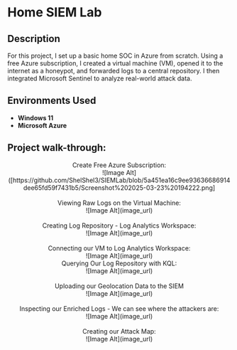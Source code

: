 <h1>Home SIEM Lab</h1>



<h2>Description</h2>
For this project, I set up a basic home SOC in Azure from scratch. Using a free Azure subscription, I created a virtual machine (VM), opened it to the internet as a honeypot, and forwarded logs to a central repository. I then integrated Microsoft Sentinel to analyze real-world attack data.
<br />


<h2>Environments Used </h2>

- <b>Windows 11</b> 
- <b>Microsoft Azure</b> 

<h2>Project walk-through:</h2>

<p align="center">
Create Free Azure Subscription: <br/>
 ![Image Alt]([https://github.com/ShelShel3/SIEMLab/blob/5a451ea16c9ee93636686914dee65fd59f7431b5/Screenshot%202025-03-23%20194222.png]
<br />
<br />
Viewing Raw Logs on the Virtual Machine:  <br/>
 ![Image Alt](image_url)
<br />
<br />Creating Log Repository - Log Analytics Workspace: <br/>
 ![Image Alt](image_url)
<br />
<br />
Connecting our VM to Log Analytics Workspace:  <br/>
 ![Image Alt](image_url)
<br />
Querying Our Log Repository with KQL:  <br/>
 ![Image Alt](image_url)
<br />
<br />
Uploading our Geolocation Data to the SIEM  <br/>
 ![Image Alt](image_url)
<br />
<br />
Inspecting our Enriched Logs - We can see where the attackers are:  <br/>
 ![Image Alt](image_url)
<br />
<br />
Creating our Attack Map:  <br/>
  ![Image Alt](image_url)
<br />
<br />
</p>

<!--
 ```diff
- text in red
+ text in green
! text in orange
# text in gray
@@ text in purple (and bold)@@
```
--!>
